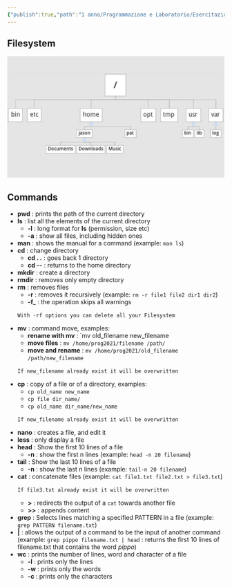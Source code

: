 ```yaml
---
{"publish":true,"path":"1 anno/Programmazione e Laboratorio/Esercitazioni/Linux.md","permalink":"/1 anno/Programmazione e Laboratorio/Esercitazioni/Linux/","PassFrontmatter":true}
---
```


## Filesystem

![Immagine 2023-03-04 114650.png](../../../Resources/Immagine%202023-03-04%20114650.png)

## Commands

+ __pwd__ : prints the path of the current directory
+ __ls__ : list all the elements of the current directory
	+ __-l__ : long format for __ls__ (permission, size etc)
	+ __-a__ : show all files, including hidden ones
+ __man__ : shows the manual for a command (example: `man ls`)
+ __cd__ : change directory
	+ __cd . .__  : goes back 1 directory
	+ __cd --__  : returns to the home directory
+ __mkdir__ : create a directory
+ __rmdir__ : removes only empty directory
+ __rm__ : removes files
	+ __-r__ : removes it recursively (example: `rm -r file1 file2 dir1 dir2`)
	+ __-f___ : the operation skips all warnings
	```ad-danger
	With -rf options you can delete all your Filesystem
	```
+ __mv__ : command move, examples:
	+ __rename with mv__ : `mv old_filename new_filename
	+ __move files__ : `mv /home/prog2021/filename /path/`
	+ __move and rename__ : `mv /home/prog2021/old_filename /path/new_filename` 
	```ad-danger
	If new_filename already exist it will be overwritten
	```
+ __cp__ : copy of a file or of a directory, examples:
	+ `cp old_name new_name`
	+ `cp file dir_name/`
	+ `cp old_name dir_name/new_name`  
	```ad-danger
	If new_filename already exist it will be overwritten
	```
+ __nano__ : creates a file, and edit it
+ __less__ : only display a file
+ __head__ : Show the first 10 lines of a file
	+ __-n__ : show the first n lines (example: `head -n 20 filename`)
+ __tail__ : Show the last 10 lines of a file
	+ __-n__ : show the last n lines (example: `tail-n 20 filename`)
+ __cat__ : concatenate files (example: `cat file1.txt file2.txt > file3.txt`)
	```ad-danger
	If file3.txt already exist it will be overwritten
	```
	+ __>__ : redirects the output of a `cat` towards another file 
	+ __>>__ : appends content
+ __grep__ : Selects lines matching a specified PATTERN in a file (example: `grep PATTERN filename.txt`)
+ __|__ : allows the output of a command to be the input of another command (example: `grep pippo filename.txt | head` : returns the first 10 lines of filename.txt that contains the word _pippo_)
+ __wc__ : prints the number of lines, word and character of a file
	+ __-l__ : prints only the lines
	+ __-w__ : prints only the words
	+ __-c__ : prints only the characters